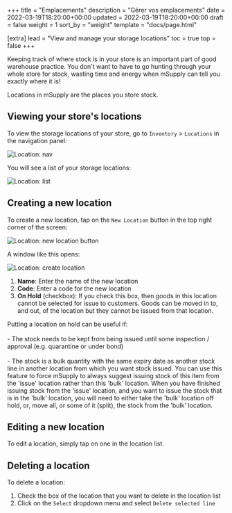 +++
title = "Emplacements"
description = "Gérer vos emplacements"
date = 2022-03-19T18:20:00+00:00
updated = 2022-03-19T18:20:00+00:00
draft = false
weight = 1
sort_by = "weight"
template = "docs/page.html"

[extra]
lead = "View and manage your storage locations"
toc = true
top = false
+++

Keeping track of where stock is in your store is an important part of good warehouse practice. You don't want to have to go hunting through your whole store for stock, wasting time and energy when mSupply can tell you exactly where it is!

Locations in mSupply are the places you store stock. 

## Viewing your store's locations

To view the storage locations of your store, go to `Inventory` > `Locations` in the navigation panel: 

![Location: nav](/docs/inventory/loc_gotoloc.png)

You will see a list of your storage locations: 

![Location: list](/docs/inventory/loc_loclist.png)

## Creating a new location

To create a new location, tap on the `New Location` button in the top right corner of the screen:

![Location: new location button](/docs/inventory/loc_newlocbutton.png)

A window like this opens: 

![Location: create location](/docs/inventory/loc_createloc.png)

1. **Name**: Enter the name of the new location
2. **Code**: Enter a code for the new location
3. **On Hold** (checkbox): If you check this box, then goods in this location cannot be selected for issue to customers. Goods can be moved in to, and out, of the location but they cannot be issued from that location. 

<div class="tip">
Putting a location on hold can be useful if: 
<br><br>
- The stock needs to be kept from being issued until some inspection / approval (e.g. quarantine or under bond)
<br><br>
- The stock is a bulk quantity with the same expiry date as another stock line in another location from which you want stock issued. You can use this feature to force mSupply to always suggest issuing stock of this item from the 'issue' location rather than this 'bulk' location. When you have finished issuing stock from the 'issue' location, and you want to issue the stock that is in the 'bulk' location, you will need to either take the 'bulk' location off hold, or, move all, or some of it (split), the stock from the 'bulk' location. 
</div>

## Editing a new location

To edit a location, simply tap on one in the location list. 

## Deleting a location

To delete a location:
1. Check the box of the location that you want to delete in the location list
2. Click on the `Select` dropdown menu and select `Delete selected line`